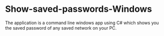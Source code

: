 # Show-saved-passwords-Windows
The application is a command line windows app using C# which shows you the saved password of any saved network on your PC.
